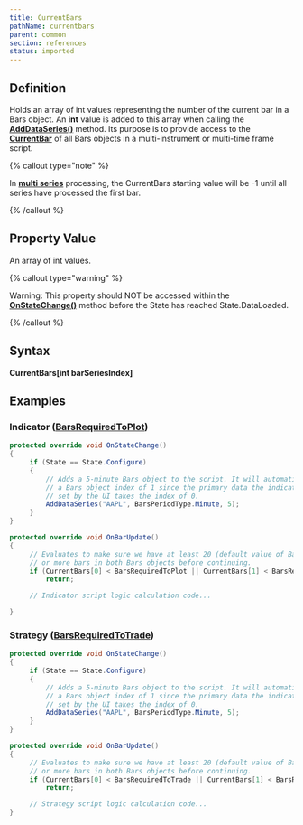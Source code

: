 ```yaml
---
title: CurrentBars
pathName: currentbars
parent: common
section: references
status: imported
---
```


## Definition

Holds an array of int values representing the number of the current bar in a Bars object. An **int** value is added to this array when calling the **[AddDataSeries()](adddataseries)** method. Its purpose is to provide access to the **[CurrentBar](currentbar)** of all Bars objects in a multi-instrument or multi-time frame script.

{% callout type="note" %}

In **[multi series](multi_time_frame_instruments.md)** processing, the CurrentBars starting value will be -1 until all series have processed the first bar.

{% /callout %}

## Property Value

An array of int values.

{% callout type="warning" %}

Warning: This property should NOT be accessed within the **[OnStateChange()](onstatechange)** method before the State has reached State.DataLoaded.

{% /callout %}

## Syntax

**CurrentBars[int barSeriesIndex]**

## Examples

### Indicator (**[BarsRequiredToPlot](barsrequiredtoplot)**)

```csharp
protected override void OnStateChange()
{
     if (State == State.Configure)
     {
         // Adds a 5-minute Bars object to the script. It will automatically be assigned
         // a Bars object index of 1 since the primary data the indicator is run against
         // set by the UI takes the index of 0.
         AddDataSeries("AAPL", BarsPeriodType.Minute, 5);
     }
}

protected override void OnBarUpdate()
{
     // Evaluates to make sure we have at least 20 (default value of BarsRequiredToPlot)
     // or more bars in both Bars objects before continuing.
     if (CurrentBars[0] < BarsRequiredToPlot || CurrentBars[1] < BarsRequiredToPlot)
         return;

     // Indicator script logic calculation code...

}
```

### Strategy (**[BarsRequiredToTrade](barsrequiredtotrade)**)

```csharp
protected override void OnStateChange()
{
     if (State == State.Configure)
     {
         // Adds a 5-minute Bars object to the script. It will automatically be assigned
         // a Bars object index of 1 since the primary data the indicator is run against
         // set by the UI takes the index of 0.
         AddDataSeries("AAPL", BarsPeriodType.Minute, 5);
     }
}

protected override void OnBarUpdate()
{
     // Evaluates to make sure we have at least 20 (default value of BarsRequiredToTrade)
     // or more bars in both Bars objects before continuing.
     if (CurrentBars[0] < BarsRequiredToTrade || CurrentBars[1] < BarsRequiredToTrade)
         return;

     // Strategy script logic calculation code...
}
```
